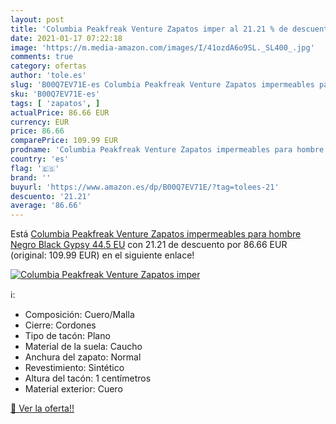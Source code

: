 ```yaml
---
layout: post
title: 'Columbia Peakfreak Venture Zapatos imper al 21.21 % de descuento'
date: 2021-01-17 07:22:18
image: 'https://m.media-amazon.com/images/I/41ozdA6o9SL._SL400_.jpg'
comments: true
category: ofertas
author: 'tole.es'
slug: 'B00Q7EV71E-es Columbia Peakfreak Venture Zapatos impermeables para...'
sku: 'B00Q7EV71E-es'
tags: [ 'zapatos', ]
actualPrice: 86.66 EUR
currency: EUR
price: 86.66
comparePrice: 109.99 EUR
prodname: 'Columbia Peakfreak Venture Zapatos impermeables para hombre   Negro Black  Gypsy   44.5 EU'
country: 'es'
flag: '🇪🇸'
brand: ''
buyurl: 'https://www.amazon.es/dp/B00Q7EV71E/?tag=tolees-21'
descuento: '21.21'
average: '86.66'
---
```


Está [Columbia Peakfreak Venture Zapatos impermeables para hombre   Negro Black  Gypsy   44.5 EU](https://www.amazon.es/dp/B00Q7EV71E/?tag=tolees-21) con 21.21 de descuento por 86.66 EUR (original: 109.99 EUR) en el siguiente enlace!

[![Columbia Peakfreak Venture Zapatos imper](https://m.media-amazon.com/images/I/41ozdA6o9SL._SL400_.jpg)](https://www.amazon.es/dp/B00Q7EV71E/?tag=tolees-21)

ℹ️:

- Composición: Cuero/Malla
- Cierre: Cordones
- Tipo de tacón: Plano
- Material de la suela: Caucho
- Anchura del zapato: Normal
- Revestimiento: Sintético
- Altura del tacón: 1 centímetros
- Material exterior: Cuero

[🛒 Ver la oferta!!](https://www.amazon.es/dp/B00Q7EV71E/?tag=tolees-21)
